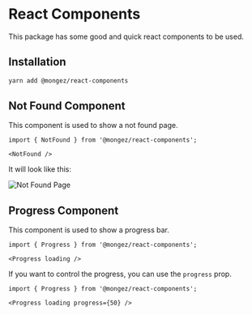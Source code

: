 # React Components

This package has some good and quick react components to be used.

## Installation

```bash
yarn add @mongez/react-components
```

## Not Found Component

This component is used to show a not found page.

```tsx
import { NotFound } from '@mongez/react-components';

<NotFound />
```

It will look like this:

![Not Found Page](https://dev-to-uploads.s3.amazonaws.com/uploads/articles/5llfh3np2th1xu4oowj2.png)

## Progress Component

This component is used to show a progress bar.

```tsx
import { Progress } from '@mongez/react-components';

<Progress loading />
```

If you want to control the progress, you can use the `progress` prop.

```tsx
import { Progress } from '@mongez/react-components';

<Progress loading progress={50} />
```
